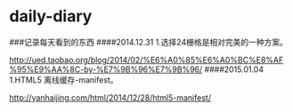 daily-diary
===========

###记录每天看到的东西
####2014.12.31
1.选择24栅格是相对完美的一种方案。

http://ued.taobao.org/blog/2014/02/%E6%A0%85%E6%A0%BC%E8%AF%95%E9%AA%8C-by-%E7%9B%96%E7%9B%96/
####2015.01.04
1.HTML5 离线缓存-manifest。

http://yanhaijing.com/html/2014/12/28/html5-manifest/
